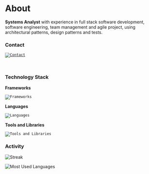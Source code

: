 # About

<p>
  <strong>Systems Analyst</strong> with experience in full stack software development, software engineering, team management and agile project, using architectural patterns, design patterns and tests.
</p>

### Contact

<code>[![Contact](https://skillicons.dev/icons?i=linkedin&theme=dark)](https://www.linkedin.com/in/gsllucas/)</code>

<br/>

### Technology Stack

**Frameworks**

<code>![Frameworks](https://skillicons.dev/icons?i=angular,react,next,flutter,nodejs,expressjs,graphql&theme=dark)</code>

**Languages**

<code>![Languages](https://skillicons.dev/icons?i=typescript,javascript,dart,html,css,sass&theme=dark)</code>

**Tools and Libraries**

<code>![Tools and Libraries](https://skillicons.dev/icons?i=docker,postgresql,mongo,firebase,rabbitmq,redis,gitlab,github,linux&theme=dark)</code>

### Activity

![Streak](https://github-readme-streak-stats.herokuapp.com/?user=gsllucas&hide_border=true&theme=tokyonight)

![Most Used Languages](https://github-readme-stats.vercel.app/api/top-langs/?username=gsllucas&layout=donut&hide_border=true&langs_count=5&&theme=tokyonight)
